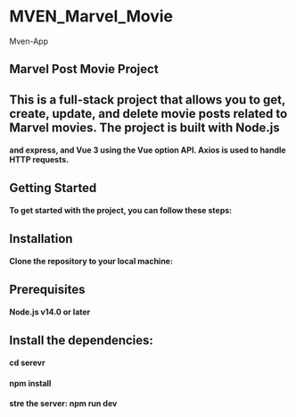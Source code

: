 # MVEN_Marvel_Movie
Mven-App


## Marvel Post Movie Project
## This is a full-stack project that allows you to get, create, update, and delete movie posts related to Marvel movies. The project is built with Node.js
#### and express, and Vue 3 using the Vue option API. Axios is used to handle HTTP requests.

## Getting Started
#### To get started with the project, you can follow these steps:


## Installation

#### Clone the repository to your local machine:

## Prerequisites
#### Node.js v14.0 or later


## Install the dependencies:

#### cd serevr 
#### npm install
#### stre the server: npm run dev

